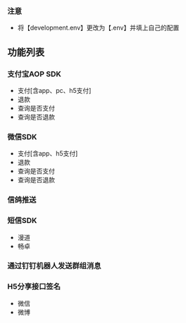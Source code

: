 ### 注意
* 将【development.env】更改为【.env】并填上自己的配置

## 功能列表
### 支付宝AOP SDK
* 支付[含app、pc、h5支付]
* 退款
* 查询是否支付
* 查询是否退款

### 微信SDK
* 支付[含app、h5支付]
* 退款
* 查询是否支付
* 查询是否退款

### 信鸽推送

### 短信SDK 
* 漫道
* 畅卓

### 通过钉钉机器人发送群组消息

### H5分享接口签名
* 微信
* 微博

